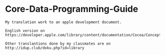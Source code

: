 # Core-Data-Programming-Guide
    My translation work to an apple development document.
    
    English version on https://developer.apple.com/library/content/documentation/Cocoa/Conceptual/CoreData/index.html
    
    Other translantions done by my classmates are on http://idup.club/doku.php?id=library

